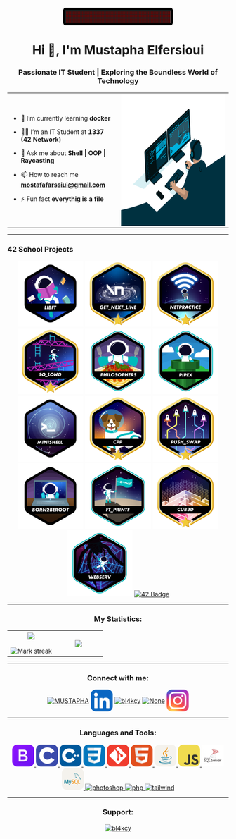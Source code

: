 <p align="center"><picture align="center"><img align="center" src = "img/helloGithub.gif" width = 250px></picture></p>
<h1 align="center">Hi 👋, I'm Mustapha Elfersioui</h1>
<h3 align="center">Passionate IT Student | Exploring the Boundless World of Technology</h3>
<p align="center"> <![](https://komarev.com/ghpvc/?username=BL4KCY)/> </p>

<table align="center">
<tr border="none">
<td width="50%" align="left">

- 🌱 I’m currently learning **docker**

- 🧑‍🎓 I’m an IT Student at **1337 (42 Network)**

- 💬 Ask me about **Shell | OOP | Raycasting**

- 📫 How to reach me **mostafafarssiui@gmail.com**

- ⚡ Fun fact **everythig is a file**

</td>
<td width="50%" align="center">

  <img align="center" alt="Coding" width="350" height="300" src="img/devman.gif">


  </td>
</tr>
</table>

---

### 42 School Projects
<div align="center">

<a href="https://github.com/BL4KCY/libft">![42 Badge](https://github.com/BL4KCY/BL4KCY/blob/main/42_badges/libftn.png)</a>
<a href="https://github.com/BL4KCY/Get_Next_Line">![42 Badge](https://github.com/BL4KCY/BL4KCY/blob/main/42_badges/get_next_linem.png)</a>
<a href="https://github.com/BL4KCY/Net_Practice">![42 Badge](https://github.com/BL4KCY/BL4KCY/blob/main/42_badges/netpracticem.png)</a>
<a href="https://github.com/BL4KCY/so_long">![42 Badge](https://github.com/BL4KCY/BL4KCY/blob/main/42_badges/so_longm.png)</a>
<a href="https://github.com/BL4KCY/philosophers">![42 Badge](https://github.com/BL4KCY/BL4KCY/blob/main/42_badges/philosopherse.png)</a>
<a href="https://github.com/BL4KCY/pipex">![42 Badge](https://github.com/BL4KCY/BL4KCY/blob/main/42_badges/pipexe.png)</a>
<a href="https://github.com/BL4KCY/minishell">![42 Badge](https://github.com/BL4KCY/BL4KCY/blob/main/42_badges/minishelln.png)</a>
<a href="https://github.com/BL4KCY/Cplusplus_Modules">![42 Badge](https://github.com/BL4KCY/BL4KCY/blob/main/42_badges/cppm.png)</a>
<a href="https://github.com/BL4KCY/push_swap">![42 Badge](https://github.com/BL4KCY/BL4KCY/blob/main/42_badges/push_swapm.png)</a>
<a href="https://github.com/BL4KCY/born2beroot">![42 Badge](https://github.com/BL4KCY/BL4KCY/blob/main/42_badges/born2berootn.png)</a>
<a href="https://github.com/BL4KCY/ft_printf">![42 Badge](https://github.com/BL4KCY/BL4KCY/blob/main/42_badges/ft_printfe.png)</a>
<a href="https://github.com/BL4KCY/cub3d">![42 Badge](https://github.com/BL4KCY/BL4KCY/blob/main/42_badges/cub3dm.png)</a>
<a href="https://github.com/BL4KCY/WebServ">![42 Badge](https://github.com/BL4KCY/BL4KCY/blob/main/42_badges/webserve.png)</a>
<a href="https://github.com/BL4KCY/inception">![42 Badge](https://github.com/BL4KCY/BL4KCY/blob/main/42_badges/inception.png)</a>

</div>

---

<h3 align="center">My Statistics:</h3>
<p align="center">
<table align="center">
<tr border="none">
<td width="50%" align="center">

  <img  align="center"  src="https://github-readme-stats.vercel.app/api?username=BL4KCY&show_icons=true&theme=dark&count_private=true" />
  <br></br>
  <img  title="🔥 Get streak stats for your profile at git.io/streak-stats" alt="Mark streak" src="https://github-readme-streak-stats.herokuapp.com?user=BL4KCY&theme=dark&border_radius=5&exclude_days=Fri" />
</td>
<td width="50%" align="center">

  <img  align="center"  src="https://github-readme-stats.vercel.app/api/top-langs/?username=BL4KCY&theme=dark&layout=donut"/>

  </td>
</tr>
</table>

---

<h3 align="center">Connect with me:</h3>
<p align="center">
<a href="https://www.youtube.com/channel/UCdIEer2fWDX9Rdripvd_-LA" target="blank"><img align="center" src="https://static-00.iconduck.com/assets.00/youtube-icon-2048x2048-gedp2icy.png" alt="MUSTAPHA" height="50" width="50" /></a>
<a href="https://www.linkedin.com/in/mustapha-elfersioui-4a961b265/" target="blank"><img align="center" src="https://github.com/tandpfun/skill-icons/blob/main/icons/LinkedIn.svg" alt="Mustapha Elfersioui" height="50" width="50" /></a>
<a href="https://stackoverflow.com/users/21909651/bl4kcy" target="blank"><img align="center" src="https://raw.githubusercontent.com/rahuldkjain/github-profile-readme-generator/master/src/images/icons/Social/stack-overflow.svg" alt="bl4kcy" height="50" width="50" /></a>
<a href="" target="blank"><img align="center" src="https://raw.githubusercontent.com/rahuldkjain/github-profile-readme-generator/master/src/images/icons/Social/facebook.svg" alt="None" height="50" width="50" /></a>
<a href="" target="blank"><img align="center" src="https://github.com/tandpfun/skill-icons/blob/main/icons/Instagram.svg" alt="None" height="50" width="50" /></a>
</p>

---

<h3 align="center">Languages and Tools:</h3>
<p align="center"> <a href="https://getbootstrap.com" target="_blank" rel="noreferrer"> <img src="https://github.com/tandpfun/skill-icons/blob/main/icons/Bootstrap.svg" alt="bootstrap" width="50" height="50"/> </a> <a href="https://www.cprogramming.com/" target="_blank" rel="noreferrer"> <img src="https://github.com/tandpfun/skill-icons/blob/main/icons/C.svg" alt="c" width="50" height="50"/> </a> <a href="https://www.w3schools.com/cpp/" target="_blank" rel="noreferrer"> <img src="https://github.com/tandpfun/skill-icons/blob/main/icons/CPP.svg" alt="cplusplus" width="50" height="50"/> </a> <a href="https://www.w3schools.com/css/" target="_blank" rel="noreferrer"> <img src="https://github.com/tandpfun/skill-icons/blob/main/icons/CSS.svg" alt="css3" width="50" height="50"/> </a> <a href="https://git-scm.com/" target="_blank" rel="noreferrer"> <img src="https://github.com/tandpfun/skill-icons/blob/main/icons/Git.svg" alt="git" width="50" height="50"/> </a> <a href="https://www.w3.org/html/" target="_blank" rel="noreferrer"> <img src="https://github.com/tandpfun/skill-icons/blob/main/icons/HTML.svg" alt="html5" width="50" height="50"/> </a> <a href="https://www.java.com" target="_blank" rel="noreferrer"> <img src="https://github.com/tandpfun/skill-icons/blob/main/icons/Java-Light.svg" alt="java" width="50" height="50"/> </a> <a href="https://developer.mozilla.org/en-US/docs/Web/JavaScript" target="_blank" rel="noreferrer"> <img src="https://github.com/tandpfun/skill-icons/blob/main/icons/JavaScript.svg" alt="javascript" width="50" height="50"/> </a> <a href="https://www.microsoft.com/en-us/sql-server" target="_blank" rel="noreferrer"> <img src="https://github.com/Scar1109/skill-icons/blob/Scar1109/icons/microsoftSQL.svg" alt="mssql" width="50" height="50"/> </a> <a href="https://www.mysql.com/" target="_blank" rel="noreferrer"> <img src="https://github.com/tandpfun/skill-icons/blob/main/icons/MySQL-Light.svg" alt="mysql" width="50" height="50"/> </a> <a href="https://www.photoshop.com/en" target="_blank" rel="noreferrer"> <img src="https://github.com/Scar1109/skill-icons/blob/Scar1109/icons/Photoshop.svg" alt="photoshop" width="50" height="50"/> </a> <a href="https://www.php.net" target="_blank" rel="noreferrer"> <img src="https://github.com/Scar1109/skill-icons/blob/Scar1109/icons/PHP-Light.svg" alt="php" width="50" height="50"/> </a> <a href="https://tailwindcss.com/" target="_blank" rel="noreferrer"> <img src="https://github.com/Scar1109/skill-icons/blob/Scar1109/icons/TailwindCSS-Light.svg" alt="tailwind" width="50" height="50"/> </a> </p>

---

<h3 align="center">Support:</h3>
<p align="center"><a href="https://www.buymeacoffee.com/bl4kcy"> <img align="center" src="https://cdn.buymeacoffee.com/buttons/v2/default-yellow.png" height="50" width="210" alt="bl4kcy" /></a></p>
